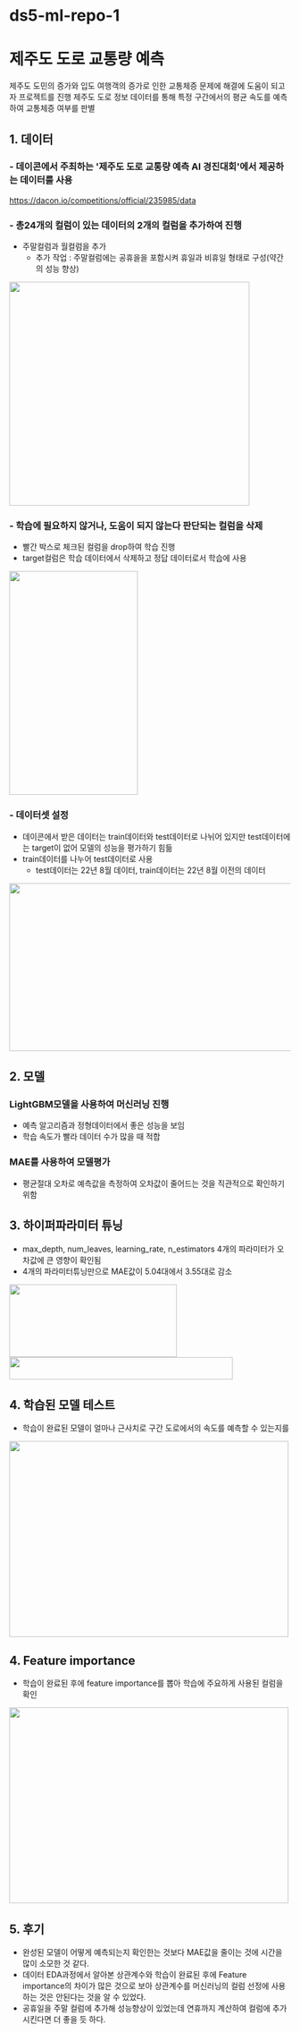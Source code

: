 # ds5-ml-repo-1

# 제주도 도로 교통량 예측
제주도 도민의 증가와 입도 여행객의 증가로 인한 교통체증 문제에 해결에 도움이 되고자 프로젝트를 진행
제주도 도로 정보 데이터를 통해 특정 구간에서의 평균 속도를 예측하여 교통체증 여부를 판별

## 1. 데이터
### - 데이콘에서 주최하는 '제주도 도로 교통량 예측 AI 경진대회'에서 제공하는 데이터를 사용
https://dacon.io/competitions/official/235985/data

### - 총24개의 컬럼이 있는 데이터의 2개의 컬럼을 추가하여 진행
  - 주말컬럼과 월컬럼을 추가
    - 추가 작업 : 주말컬럼에는 공휴을을 포함시켜 휴일과 비휴일 형태로 구성(약간의 성능 향상)
<img src="https://user-images.githubusercontent.com/87750521/202093281-3a33f059-6051-4c2d-ac4c-5aa2d5cf1e95.png" width="430" height="400"/>

### - 학습에 필요하지 않거나, 도움이 되지 않는다 판단되는 컬럼을 삭제
  - 빨간 박스로 체크된 컬럼을 drop하여 학습 진행
  - target컬럼은 학습 데이터에서 삭제하고 정답 데이터로서 학습에 사용
<img src="https://user-images.githubusercontent.com/87750521/202093609-79b5b954-8349-4127-95bd-e5921a80fc0b.png" width="230" height="400"/>

### - 데이터셋 설정
  - 데이콘에서 받은 데이터는 train데이터와 test데이터로 나뉘어 있지만 test데이터에는 target이 없어 모델의 성능을 평가하기 힘듦
  - train데이터를 나누어 test데이터로 사용
    - test데이터는 22년 8월 데이터, train데이터는 22년 8월 이전의 데이터
<img src="https://user-images.githubusercontent.com/87750521/202096392-e786d998-0ba0-49f2-b66f-6fb3f0515455.png" width="1000" height="300"/>




## 2. 모델
### LightGBM모델을 사용하여 머신러닝 진행
- 예측 알고리즘과 정형데이터에서 좋은 성능을 보임
- 학습 속도가 빨라 데이터 수가 많을 때 적합

### MAE를 사용하여 모델평가
- 평균절대 오차로 예측값을 측정하여 오차값이 줄어드는 것을 직관적으로 확인하기 위함


## 3. 하이퍼파라미터 튜닝
- max_depth, num_leaves, learning_rate, n_estimators 4개의 파라미터가 오차값에 큰 영향이 확인됨
- 4개의 파라미터튜닝만으로 MAE값이 5.04대에서 3.55대로 감소
<img src="https://user-images.githubusercontent.com/87750521/202098537-a8619390-01c6-4302-b86e-2836ca86d0a2.png" width="300" height="130"/>
<img src="https://user-images.githubusercontent.com/87750521/202098021-966239c3-ab48-427a-b49f-8df0c3bcb57e.png" width="400" height="40"/>

## 4. 학습된 모델 테스트
- 학습이 완료된 모델이 얼마나 근사치로 구간 도로에서의 속도를 예측할 수 있는지를 
<img src="https://user-images.githubusercontent.com/87750521/203452058-2471a007-4a80-44e4-a043-2411c61d243f.png" width="500" height="350"/>



## 4. Feature importance
- 학습이 완료된 후에 feature importance를 뽑아 학습에 주요하게 사용된 컬럼을 확인
<img src="https://user-images.githubusercontent.com/87750521/202099476-6d8dba71-4d7c-48e3-9b53-4bee189ff3e6.png" width="500" height="350"/>


## 5. 후기
- 완성된 모델이 어떻게 예측되는지 확인한는 것보다 MAE값을 줄이는 것에 시간을 많이 소모한 것 같다. 
- 데이터 EDA과정에서 알아본 상관계수와 학습이 완료된 후에 Feature importance의 차이가 많은 것으로 보아 상관계수를 머신러닝의 컬럼 선정에 사용하는 것은 안된다는 것을 알 수 있었다.
- 공휴일을 주말 컬럼에 추가해 성능향상이 있었는데 연휴까지 계산하여 컬럼에 추가시킨다면 더 좋을 듯 하다.

